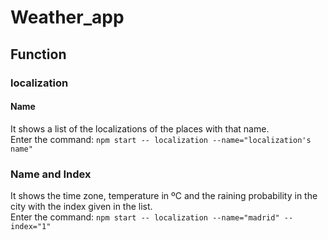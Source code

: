 # Weather_app

## Function
### localization
#### Name
It shows a list of the localizations of the places with that name.  
Enter the command: `npm start -- localization --name="localization's name"`

### Name and Index
It shows the time zone, temperature in ºC and the raining probability in the city with the index given in the list.  
Enter the command: `npm start -- localization --name="madrid" --index="1"`